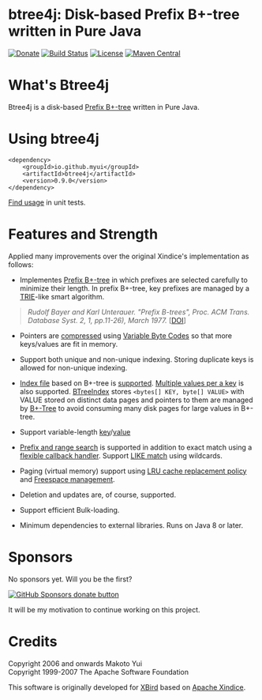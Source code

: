 btree4j: Disk-based Prefix B+-tree written in Pure Java
======================================================= 
[![Donate](https://img.shields.io/badge/github-donate-yellow.svg)](https://github.com/sponsors/myui)
[![Build Status](https://travis-ci.org/myui/btree4j.svg?branch=master)](https://travis-ci.org/myui/btree4j)
[![License](http://img.shields.io/:license-Apache_v2-blue.svg)](https://github.com/myui/btree4j/blob/master/LICENSE)
[![Maven Central](https://maven-badges.herokuapp.com/maven-central/io.github.myui/btree4j/badge.svg)](https://maven-badges.herokuapp.com/maven-central/io.github.myui/btree4j)

# What's Btree4j

Btree4j is a disk-based [Prefix B+-tree](https://dl.acm.org/citation.cfm?id=320530) written in Pure Java.

# Using btree4j

```
<dependency>
    <groupId>io.github.myui</groupId>
    <artifactId>btree4j</artifactId>
    <version>0.9.0</version>
</dependency>
```

[Find usage](https://github.com/myui/btree4j/tree/master/src/test/java/btree4j) in unit tests.

# Features and Strength

Applied many improvements over the original Xindice's implementation as follows:

* Implementes [Prefix B+-tree](https://dl.acm.org/citation.cfm?id=320530) in which prefixes are selected carefully to minimize their length. In prefix B+-tree, key prefixes are managed by a [TRIE](https://en.wikipedia.org/wiki/Trie)-like smart algorithm.

> _Rudolf Bayer and Karl Unterauer. "Prefix B-trees", Proc. ACM Trans. Database Syst. 2, 1, pp.11-26), March 1977._ [[DOI](https://doi.org/10.1145/320521.320530 )]

* Pointers are [compressed](https://github.com/myui/btree4j/blob/master/src/main/java/btree4j/utils/codec/VariableByteCodec.java) using [Variable Byte Codes](https://en.wikipedia.org/wiki/Variable-length_code) so that more keys/values are fit in memory.

* Support both unique and non-unique indexing. Storing duplicate keys is allowed for non-unique indexing.

* [Index file](https://en.wikipedia.org/wiki/Indexed_file) based on B+-tree is [supported](https://github.com/myui/btree4j/blob/master/src/main/java/btree4j/BTreeIndex.java). [Multiple values per a key](https://github.com/myui/btree4j/blob/master/src/main/java/btree4j/BTreeIndexDup.java) is also supported.
 [BTreeIndex](https://github.com/myui/btree4j/blob/master/src/main/java/btree4j/BTreeIndex.java) stores `<bytes[] KEY, byte[] VALUE>` with VALUE stored on distinct data pages and pointers to them are managed by [B+-Tree](https://github.com/myui/btree4j/blob/master/src/main/java/btree4j/BTree.java) to avoid consuming many disk pages for large values in B+-tree.

* Support variable-length [key](https://github.com/myui/btree4j/blob/master/src/main/java/btree4j/Key.java)/[value](https://github.com/myui/btree4j/blob/master/src/main/java/btree4j/Value.java)

* [Prefix and range search](https://github.com/myui/btree4j/blob/master/src/main/java/btree4j/indexer/BasicIndexQuery.java) is supported in addition to exact match using a [flexible callback handler](https://github.com/myui/btree4j/blob/master/src/main/java/btree4j/BTreeCallback.java). Support [LIKE match](https://github.com/myui/btree4j/blob/master/src/main/java/btree4j/indexer/LikeIndexQuery.java) using wildcards.

* Paging (virtual memory) support using [LRU cache replacement policy](https://github.com/myui/btree4j/blob/master/src/main/java/btree4j/BTree.java) and [Freespace management](https://github.com/myui/btree4j/blob/master/src/main/java/btree4j/FreeList.java).

* Deletion and updates are, of course, supported.

* Support efficient Bulk-loading.

* Minimum dependencies to external libraries. Runs on Java 8 or later.

# Sponsors

No sponsors yet. Will you be the first?

<span class="badge-githubsponsors"><a href="https://github.com/sponsors/myui" title="Donate to this project using GitHub Sponsors"><img src="https://img.shields.io/badge/github-donate-yellow.svg" alt="GitHub Sponsors donate button" /></a></span>

It will be my motivation to continue working on this project.

# Credits

Copyright 2006 and onwards Makoto Yui<br/>
Copyright 1999-2007 The Apache Software Foundation

This software is originally developed for [XBird](https://github.com/myui/xbird/) based on [Apache Xindice](https://xml.apache.org/xindice/dev/guide-internals.html#3.+Data+storage).
